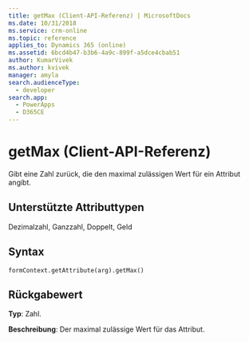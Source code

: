 ```yaml
---
title: getMax (Client-API-Referenz) | MicrosoftDocs
ms.date: 10/31/2018
ms.service: crm-online
ms.topic: reference
applies_to: Dynamics 365 (online)
ms.assetid: 6bcd4b47-b3b6-4a9c-899f-a5dce4cbab51
author: KumarVivek
ms.author: kvivek
manager: amyla
search.audienceType:
  - developer
search.app:
  - PowerApps
  - D365CE
---
```

# <a name="getmax-client-api-reference"></a>getMax (Client-API-Referenz)



Gibt eine Zahl zurück, die den maximal zulässigen Wert für ein Attribut angibt. 

## <a name="attribute-types-supported"></a>Unterstützte Attributtypen

Dezimalzahl, Ganzzahl, Doppelt, Geld

## <a name="syntax"></a>Syntax

`formContext.getAttribute(arg).getMax()`

## <a name="return-value"></a>Rückgabewert

**Typ**: Zahl. 

**Beschreibung**: Der maximal zulässige Wert für das Attribut.

